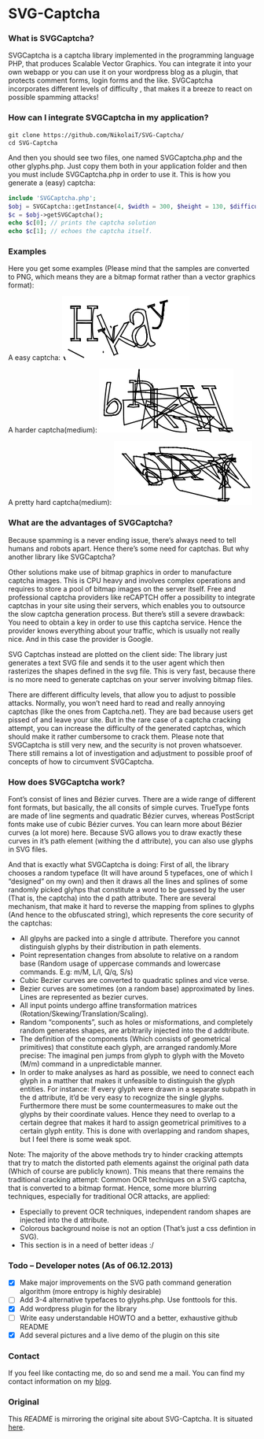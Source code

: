 # SVG-Captcha

### What is SVGCaptcha?

SVGCaptcha is a captcha library implemented in the programming language PHP, that produces Scalable Vector Graphics. You can integrate it into your own webapp or you can use it on your wordpress blog as a plugin, that protects comment forms, login forms and the like. SVGCaptcha incorporates different levels of difficulty , that makes it a breeze to react on possible spamming attacks!

### How can I integrate SVGCaptcha in my application?

```
git clone https://github.com/NikolaiT/SVG-Captcha/
cd SVG-Captcha
```
And then you should see two files, one named SVGCaptcha.php and the other glyphs.php. Just copy them both in your application folder and then you must include SVGCaptcha.php in order to use it. This is how you generate a (easy) captcha:

```php
include 'SVGCaptcha.php';
$obj = SVGCaptcha::getInstance(4, $width = 300, $height = 130, $difficulty = SVGCaptcha::EASY);
$c = $obj->getSVGCaptcha();
echo $c[0]; // prints the captcha solution
echo $c[1]; // echoes the captcha itself.
```
### Examples

Here you get some examples (Please mind that the samples are converted to PNG, which means they are a bitmap format rather than a vector graphics format):

A easy captcha: ![a easy captcha][easy]

A harder captcha(medium): ![a medium hard captcha][medium]

A pretty hard captcha(medium): ![a hard to decipher captcha][hard]

### What are the advantages of SVGCaptcha?

Because spamming is a never ending issue, there’s always need to tell humans and robots apart. Hence there’s some need for captchas. But why another library like SVGCaptcha?

Other solutions make use of bitmap graphics in order to manufacture captcha images. This is CPU heavy and involves complex operations and requires to store a pool of bitmap images on the server itself. Free and professional captcha providers like reCAPTCH offer a possibility to integrate captchas in your site using their servers, which enables you to outsource the slow captcha generation process. But there’s still a severe drawback: You need to obtain a key in order to use this captcha service. Hence the provider knows everything about your traffic, which is usually not really nice. And in this case the provider is Google.

SVG Captchas instead are plotted on the client side: The library just generates a text SVG file and sends it to the user agent which then rasterizes the shapes defined in the svg file. This is very fast, because there is no more need to generate captchas on your server involving bitmap files.

There are different difficulty levels, that allow you to adjust to possible attacks. Normally, you won’t need hard to read and really annoying captchas (like the ones from Captcha.net). They are bad because users get pissed of and leave your site.
But in the rare case of a captcha cracking attempt, you can increase the difficulty of the generated captchas, which should make it rather cumbersome to crack them. Please note that SVGCaptcha is still very new, and the security is not proven whatsoever. There still remains a lot of investigation and adjustment to possible proof of concepts of how to circumvent SVGCaptcha.

### How does SVGCaptcha work?

Font’s consist of lines and Bézier curves. There are a wide range of different font formats, but basically, the all consits of simple curves. TrueType fonts are made of line segments and quadratic Bézier curves, whereas PostScript fonts make use of cubic Bézier curves. You can learn more about Bézier curves (a lot more) here. Because SVG allows you to draw exactly these curves in it’s path element (withing the d attribute), you can also use glyphs in SVG files.

And that is exactly what SVGCaptcha is doing: First of all, the library chooses a random typeface (It will have around 5 typefaces, one of which I “designed” on my own) and then it draws all the lines and splines of some randomly picked glyhps that constitute a word to be guessed by the user (That is, the captcha) into the d path attribute. There are several mechanism, that make it hard to reverse the mapping from splines to glyphs (And hence to the obfuscated string), which represents the core security of the captchas:

+ All glpyhs are packed into a single d attribute. Therefore you cannot distinguish glyphs by their distribution in path elements.
+ Point representation changes from absolute to relative on a random base (Random usage of uppercase commands and lowercase commands. E.g: m/M, L/l, Q/q, S/s)
+ Cubic Bezier curves are converted to quadratic splines and vice verse.
+ Bezier curves are sometimes (on a random base) approximated by lines. Lines are represented as bezier curves.
+ All input points undergo affine transformation matrices (Rotation/Skewing/Translation/Scaling).
+ Random “components”, such as holes or misformations, and completely random generates shapes, are arbitrarily injected into the d addtribute.
+ The definition of the components (Which consists of geometrical primitives) that constitute each glyph, are arranged randomly.More precise: The imaginal pen jumps from glyph to glyph with the Moveto (M/m) command in a unpredictable manner.
+ In order to make analyses as hard as possible, we need to connect each glyph in a matther that makes it unfeasible to distinguish the glyph entities. For instance: If every glyph were drawn in a separate subpath in the d attribute, it’d be very easy to recognize the single glyphs. Furthermore there must be some countermeasures to make out the glyphs by their coordinate values. Hence they need to overlap to a certain degree that makes it hard to assign geometrical primitives to a certain glyph entity. This is done with overlapping and random shapes, but I feel there is some weak spot.

Note: The majority of the above methods try to hinder cracking attempts that try to match the distorted path elements against the original path data (Which of course are publicly known). This means that there remains the traditional cracking attempt: Common OCR techniques on a SVG captcha, that is converted to a bitmap format. Hence, some more blurring techniques, especially for traditional OCR attacks, are applied:

+ Especially to prevent OCR techniques, independent random shapes are injected into the d attribute.
+ Colorous background noise is not an option (That’s just a css defintion in SVG).
+ This section is in a need of better ideas :/

### Todo – Developer notes (As of 06.12.2013)

- [x] Make major improvements on the SVG path command generation algorithm (more entropy is highly desirable)
- [ ] Add 3-4 alternative typefaces to glyphs.php. Use fonttools for this.
- [x] Add wordpress plugin for the library
- [ ] Write easy understandable HOWTO and a better, exhaustive github README
- [x] Add several pictures and a live demo of the plugin on this site

### Contact
If you feel like contacting me, do so and send me a mail. You can find my contact information on my [blog][3].

### Original

This *README* is mirroring the original site about SVG-Captcha. It is situated [here][4].


[3]: http://incolumitas.com/about/contact/ "Contact with author"
[4]: http://incolumitas.com/svgcaptcha/ "Oringal site"
[easy]: assets/easy.png "Easy SVG-Captcha"
[medium]: assets/medium.png "Medium SVG-Captcha"
[hard]: assets/hard.png "Hard SVG-Captcha"


